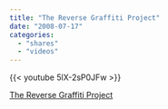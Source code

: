 ```yaml
---
title: "The Reverse Graffiti Project"
date: "2008-07-17"
categories:
  - "shares"
  - "videos"
---
```


{{< youtube 5lX-2sP0JFw >}}

[The Reverse Graffiti Project](http://haha.nu/beautiful/the-reverse-graffiti-project/)
